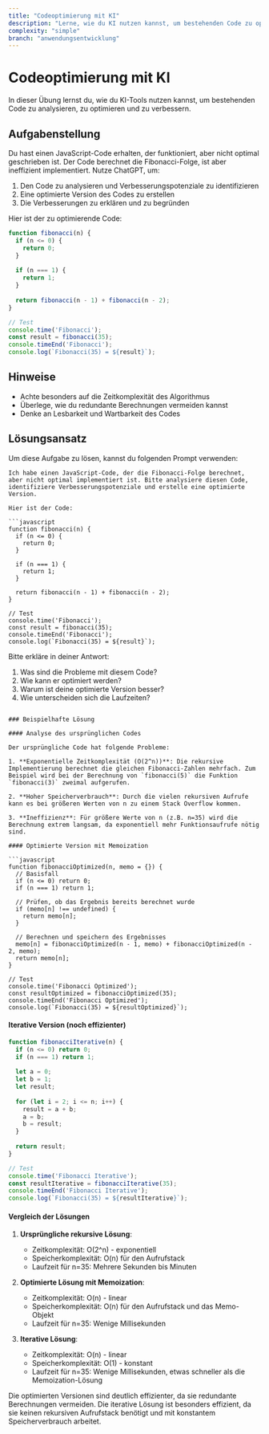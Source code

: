 ```yaml
---
title: "Codeoptimierung mit KI"
description: "Lerne, wie du KI nutzen kannst, um bestehenden Code zu optimieren und zu verbessern"
complexity: "simple"
branch: "anwendungsentwicklung"
---
```


# Codeoptimierung mit KI

In dieser Übung lernst du, wie du KI-Tools nutzen kannst, um bestehenden Code zu analysieren, zu optimieren und zu verbessern.

## Aufgabenstellung

Du hast einen JavaScript-Code erhalten, der funktioniert, aber nicht optimal geschrieben ist. Der Code berechnet die Fibonacci-Folge, ist aber ineffizient implementiert. Nutze ChatGPT, um:

1. Den Code zu analysieren und Verbesserungspotenziale zu identifizieren
2. Eine optimierte Version des Codes zu erstellen
3. Die Verbesserungen zu erklären und zu begründen

Hier ist der zu optimierende Code:

```javascript
function fibonacci(n) {
  if (n <= 0) {
    return 0;
  }
  
  if (n === 1) {
    return 1;
  }
  
  return fibonacci(n - 1) + fibonacci(n - 2);
}

// Test
console.time('Fibonacci');
const result = fibonacci(35);
console.timeEnd('Fibonacci');
console.log(`Fibonacci(35) = ${result}`);
```

## Hinweise

- Achte besonders auf die Zeitkomplexität des Algorithmus
- Überlege, wie du redundante Berechnungen vermeiden kannst
- Denke an Lesbarkeit und Wartbarkeit des Codes

## Lösungsansatz

Um diese Aufgabe zu lösen, kannst du folgenden Prompt verwenden:

```
Ich habe einen JavaScript-Code, der die Fibonacci-Folge berechnet, aber nicht optimal implementiert ist. Bitte analysiere diesen Code, identifiziere Verbesserungspotenziale und erstelle eine optimierte Version.

Hier ist der Code:

```javascript
function fibonacci(n) {
  if (n <= 0) {
    return 0;
  }
  
  if (n === 1) {
    return 1;
  }
  
  return fibonacci(n - 1) + fibonacci(n - 2);
}

// Test
console.time('Fibonacci');
const result = fibonacci(35);
console.timeEnd('Fibonacci');
console.log(`Fibonacci(35) = ${result}`);
```

Bitte erkläre in deiner Antwort:
1. Was sind die Probleme mit diesem Code?
2. Wie kann er optimiert werden?
3. Warum ist deine optimierte Version besser?
4. Wie unterscheiden sich die Laufzeiten?
```

### Beispielhafte Lösung

#### Analyse des ursprünglichen Codes

Der ursprüngliche Code hat folgende Probleme:

1. **Exponentielle Zeitkomplexität (O(2^n))**: Die rekursive Implementierung berechnet die gleichen Fibonacci-Zahlen mehrfach. Zum Beispiel wird bei der Berechnung von `fibonacci(5)` die Funktion `fibonacci(3)` zweimal aufgerufen.

2. **Hoher Speicherverbrauch**: Durch die vielen rekursiven Aufrufe kann es bei größeren Werten von n zu einem Stack Overflow kommen.

3. **Ineffizienz**: Für größere Werte von n (z.B. n=35) wird die Berechnung extrem langsam, da exponentiell mehr Funktionsaufrufe nötig sind.

#### Optimierte Version mit Memoization

```javascript
function fibonacciOptimized(n, memo = {}) {
  // Basisfall
  if (n <= 0) return 0;
  if (n === 1) return 1;
  
  // Prüfen, ob das Ergebnis bereits berechnet wurde
  if (memo[n] !== undefined) {
    return memo[n];
  }
  
  // Berechnen und speichern des Ergebnisses
  memo[n] = fibonacciOptimized(n - 1, memo) + fibonacciOptimized(n - 2, memo);
  return memo[n];
}

// Test
console.time('Fibonacci Optimized');
const resultOptimized = fibonacciOptimized(35);
console.timeEnd('Fibonacci Optimized');
console.log(`Fibonacci(35) = ${resultOptimized}`);
```

#### Iterative Version (noch effizienter)

```javascript
function fibonacciIterative(n) {
  if (n <= 0) return 0;
  if (n === 1) return 1;
  
  let a = 0;
  let b = 1;
  let result;
  
  for (let i = 2; i <= n; i++) {
    result = a + b;
    a = b;
    b = result;
  }
  
  return result;
}

// Test
console.time('Fibonacci Iterative');
const resultIterative = fibonacciIterative(35);
console.timeEnd('Fibonacci Iterative');
console.log(`Fibonacci(35) = ${resultIterative}`);
```

#### Vergleich der Lösungen

1. **Ursprüngliche rekursive Lösung**:
   - Zeitkomplexität: O(2^n) - exponentiell
   - Speicherkomplexität: O(n) für den Aufrufstack
   - Laufzeit für n=35: Mehrere Sekunden bis Minuten

2. **Optimierte Lösung mit Memoization**:
   - Zeitkomplexität: O(n) - linear
   - Speicherkomplexität: O(n) für den Aufrufstack und das Memo-Objekt
   - Laufzeit für n=35: Wenige Millisekunden

3. **Iterative Lösung**:
   - Zeitkomplexität: O(n) - linear
   - Speicherkomplexität: O(1) - konstant
   - Laufzeit für n=35: Wenige Millisekunden, etwas schneller als die Memoization-Lösung

Die optimierten Versionen sind deutlich effizienter, da sie redundante Berechnungen vermeiden. Die iterative Lösung ist besonders effizient, da sie keinen rekursiven Aufrufstack benötigt und mit konstantem Speicherverbrauch arbeitet.
